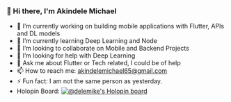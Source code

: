 ### 👋 Hi there, I'm Akindele Michael

- 🔭 I’m currently working on building mobile applications with Flutter, APIs and DL models
- 🌱 I’m currently learning Deep Learning and Node
- 👯 I’m looking to collaborate on Mobile and Backend Projects
- 🤔 I’m looking for help with Deep Learning
- 💬 Ask me about Flutter or Tech related, I could be of help
- 📫 How to reach me: akindelemichael65@gmail.com
- ⚡ Fun fact: I am not the same person as yesterday.
- Holopin Board: [![@delemike's Holopin board](https://holopin.me/delemike)](https://holopin.io/@delemike)
